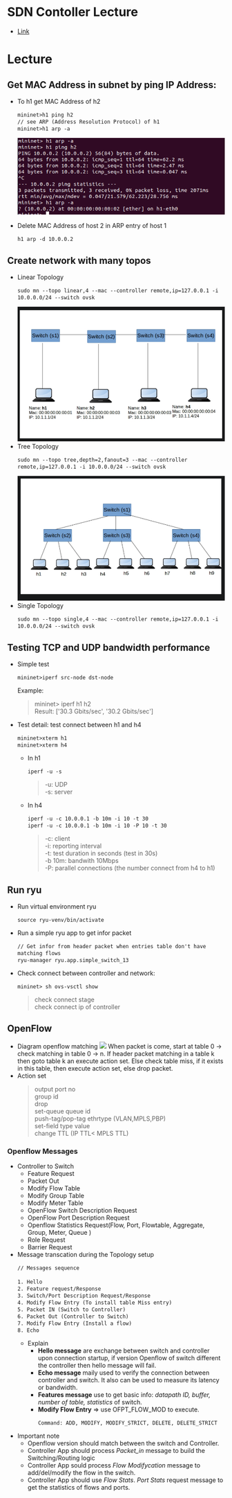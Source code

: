 # SDN Contoller Lecture
* [Link](https://learning.knetsolutions.in/docs/ryu/)
# Lecture
## Get MAC Address in subnet by ping IP Address:
* To h1 get MAC Address of h2
	```
	mininet>h1 ping h2
	// see ARP (Address Resolution Protocol) of h1
	mininet>h1 arp -a
	```

	![](images/h1ARP.png)
* Delete MAC Address of host 2 in ARP entry of host 1
	```
	h1 arp -d 10.0.0.2
	```
## Create network with many topos
* Linear Topology
	```
	sudo mn --topo linear,4 --mac --controller remote,ip=127.0.0.1 -i 10.0.0.0/24 --switch ovsk
	```
	![](images/linear-topo.png)
* Tree Topology
	```
	sudo mn --topo tree,depth=2,fanout=3 --mac --controller remote,ip=127.0.0.1 -i 10.0.0.0/24 --switch ovsk
	```
	![](images/tree-topo.png)
* Single Topology
	```
	sudo mn --topo single,4 --mac --controller remote,ip=127.0.0.1 -i 10.0.0.0/24 --switch ovsk
	```
## Testing TCP and UDP bandwidth performance
* Simple test
	```
	mininet>iperf src-node dst-node
	```
	Example:
	> mininet> iperf h1 h2\
	Result: ['30.3 Gbits/sec', '30.2 Gbits/sec']
* Test detail: test connect between h1 and h4
	```
	mininet>xterm h1
	mininet>xterm h4
	```
	* In h1
		```
		iperf -u -s
		```
		> -u: UDP\
		> -s: server
	* In h4
		```
		iperf -u -c 10.0.0.1 -b 10m -i 10 -t 30
		iperf -u -c 10.0.0.1 -b 10m -i 10 -P 10 -t 30
		```
		> -c: client\
		> -i: reporting interval\
		> -t: test duration in seconds (test in 30s)\
		> -b 10m: bandwith 10Mbps\
		> -P: parallel connections (the number connect from h4 to h1)
## Run ryu
* Run virtual environment ryu
	```
	source ryu-venv/bin/activate
	```
* Run a simple ryu app to get infor packet
	```
	// Get infor from header packet when entries table don't have matching flows
	ryu-manager ryu.app.simple_switch_13
	```
* Check connect between controller and network:
	```
	mininet> sh ovs-vsctl show
	```
	> check connect stage\
	> check connect ip of controller
## OpenFlow

* Diagram openflow matching
	![](/images/openflow-matching.png)
	When packet is come, start at table 0 -> check matching in table 0 -> n.
	If header packet matching in a table k then goto table k an execute action set.
	Else check table miss, if it exists in this table, then execute action set, else drop packet.
* Action set
	> output port no\
	> group id\
	> drop\
	> set-queue queue id\
	> push-tag/pop-tag ethrtype (VLAN,MPLS,PBP)\
	> set-field type value\
	> change TTL (IP TTL< MPLS TTL)
	
### Openflow Messages
* Controller to Switch
	* Feature Request
	* Packet Out
	* Modify Flow Table
	* Modify Group Table
	* Modify Meter Table
	* OpenFlow Switch Description Request
	* OpenFlow Port Description Request
	* Openflow Statistics Request(Flow, Port, Flowtable, Aggregate, Group, Meter, Queue )
	* Role Request
	* Barrier Request
* Message transcation during the Topology setup	
	```
	// Messages sequence

	1. Hello
	2. Feature request/Response
	3. Switch/Port Description Request/Response
	4. Modify Flow Entry (To install table Miss entry)
	5. Packet IN (Switch to Controller)
	6. Packet Out (Controller to Switch)
	7. Modify Flow Entry (Install a flow)
	8. Echo
	```
	* Explain
		* **Hello message** are exchange between switch and controller upon connection startup, if version Openflow of switch different the controller then hello message will fail.
		* **Echo message** maily used to verify the connection between controller and switch. It also can be used to measure its latency or bandwidth.
		* **Features message** use to get basic info: *datapath ID, buffer, number of table, statistics* of switch.
		* **Modify Flow Entry** => use OFPT_FLOW_MOD to execute.
			```
			Command: ADD, MODIFY, MODIFY_STRICT, DELETE, DELETE_STRICT
			```
* Important note
	* Openflow version should match between the switch and Controller.
	* Controller App should process *Packet_in* message to build the Switching/Routing logic
	* Controller App sould process *Flow Modifycation* message to add/del/modify the flow in the switch.
	* Controller App should use *Flow Stats*. *Port Stats* request message to get the statistics of flows and ports.

